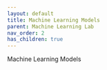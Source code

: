 ```yaml
---
layout: default
title: Machine Learning Models
parent: Machine Learning Lab
nav_order: 2
has_children: true
---
```

Machine Learning Models